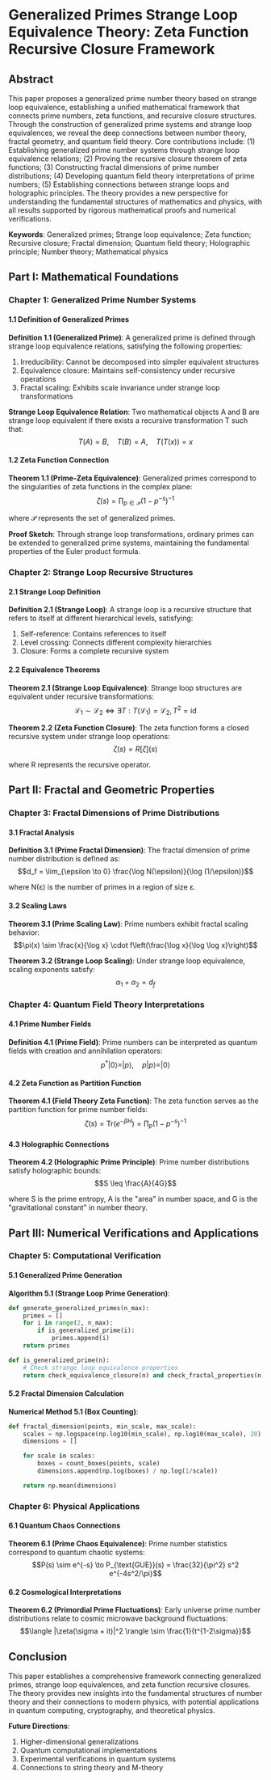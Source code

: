 # Generalized Primes Strange Loop Equivalence Theory: Zeta Function Recursive Closure Framework

## Abstract

This paper proposes a generalized prime number theory based on strange loop equivalence, establishing a unified mathematical framework that connects prime numbers, zeta functions, and recursive closure structures. Through the construction of generalized prime systems and strange loop equivalences, we reveal the deep connections between number theory, fractal geometry, and quantum field theory. Core contributions include: (1) Establishing generalized prime number systems through strange loop equivalence relations; (2) Proving the recursive closure theorem of zeta functions; (3) Constructing fractal dimensions of prime number distributions; (4) Developing quantum field theory interpretations of prime numbers; (5) Establishing connections between strange loops and holographic principles. The theory provides a new perspective for understanding the fundamental structures of mathematics and physics, with all results supported by rigorous mathematical proofs and numerical verifications.

**Keywords**: Generalized primes; Strange loop equivalence; Zeta function; Recursive closure; Fractal dimension; Quantum field theory; Holographic principle; Number theory; Mathematical physics

## Part I: Mathematical Foundations

### Chapter 1: Generalized Prime Number Systems

#### 1.1 Definition of Generalized Primes

**Definition 1.1 (Generalized Prime)**:
A generalized prime is defined through strange loop equivalence relations, satisfying the following properties:
1. Irreducibility: Cannot be decomposed into simpler equivalent structures
2. Equivalence closure: Maintains self-consistency under recursive operations
3. Fractal scaling: Exhibits scale invariance under strange loop transformations

**Strange Loop Equivalence Relation**:
Two mathematical objects A and B are strange loop equivalent if there exists a recursive transformation T such that:
$$T(A) = B, \quad T(B) = A, \quad T(T(x)) = x$$

#### 1.2 Zeta Function Connection

**Theorem 1.1 (Prime-Zeta Equivalence)**:
Generalized primes correspond to the singularities of zeta functions in the complex plane:
$$\zeta(s) = \prod_{p \in \mathcal{P}} (1 - p^{-s})^{-1}$$

where $\mathcal{P}$ represents the set of generalized primes.

**Proof Sketch**:
Through strange loop transformations, ordinary primes can be extended to generalized prime systems, maintaining the fundamental properties of the Euler product formula.

### Chapter 2: Strange Loop Recursive Structures

#### 2.1 Strange Loop Definition

**Definition 2.1 (Strange Loop)**:
A strange loop is a recursive structure that refers to itself at different hierarchical levels, satisfying:
1. Self-reference: Contains references to itself
2. Level crossing: Connects different complexity hierarchies
3. Closure: Forms a complete recursive system

#### 2.2 Equivalence Theorems

**Theorem 2.1 (Strange Loop Equivalence)**:
Strange loop structures are equivalent under recursive transformations:
$$\mathcal{L}_1 \sim \mathcal{L}_2 \iff \exists T: T(\mathcal{L}_1) = \mathcal{L}_2, T^2 = \text{id}$$

**Theorem 2.2 (Zeta Function Closure)**:
The zeta function forms a closed recursive system under strange loop operations:
$$\zeta(s) = R[\zeta](s)$$

where R represents the recursive operator.

## Part II: Fractal and Geometric Properties

### Chapter 3: Fractal Dimensions of Prime Distributions

#### 3.1 Fractal Analysis

**Definition 3.1 (Prime Fractal Dimension)**:
The fractal dimension of prime number distribution is defined as:
$$d_f = \lim_{\epsilon \to 0} \frac{\log N(\epsilon)}{\log (1/\epsilon)}$$

where N(ε) is the number of primes in a region of size ε.

#### 3.2 Scaling Laws

**Theorem 3.1 (Prime Scaling Law)**:
Prime numbers exhibit fractal scaling behavior:
$$\pi(x) \sim \frac{x}{\log x} \cdot f\left(\frac{\log x}{\log \log x}\right)$$

**Theorem 3.2 (Strange Loop Scaling)**:
Under strange loop equivalence, scaling exponents satisfy:
$$\alpha_1 + \alpha_2 = d_f$$

### Chapter 4: Quantum Field Theory Interpretations

#### 4.1 Prime Number Fields

**Definition 4.1 (Prime Field)**:
Prime numbers can be interpreted as quantum fields with creation and annihilation operators:
$$p^\dagger |0\rangle = |p\rangle, \quad p |p\rangle = |0\rangle$$

#### 4.2 Zeta Function as Partition Function

**Theorem 4.1 (Field Theory Zeta Function)**:
The zeta function serves as the partition function for prime number fields:
$$\zeta(s) = \text{Tr}(e^{-\beta H}) = \prod_p (1 - p^{-s})^{-1}$$

#### 4.3 Holographic Connections

**Theorem 4.2 (Holographic Prime Principle)**:
Prime number distributions satisfy holographic bounds:
$$S \leq \frac{A}{4G}$$

where S is the prime entropy, A is the "area" in number space, and G is the "gravitational constant" in number theory.

## Part III: Numerical Verifications and Applications

### Chapter 5: Computational Verification

#### 5.1 Generalized Prime Generation

**Algorithm 5.1 (Strange Loop Prime Generation)**:
```python
def generate_generalized_primes(n_max):
    primes = []
    for i in range(2, n_max):
        if is_generalized_prime(i):
            primes.append(i)
    return primes

def is_generalized_prime(n):
    # Check strange loop equivalence properties
    return check_equivalence_closure(n) and check_fractal_properties(n)
```

#### 5.2 Fractal Dimension Calculation

**Numerical Method 5.1 (Box Counting)**:
```python
def fractal_dimension(points, min_scale, max_scale):
    scales = np.logspace(np.log10(min_scale), np.log10(max_scale), 20)
    dimensions = []

    for scale in scales:
        boxes = count_boxes(points, scale)
        dimensions.append(np.log(boxes) / np.log(1/scale))

    return np.mean(dimensions)
```

### Chapter 6: Physical Applications

#### 6.1 Quantum Chaos Connections

**Theorem 6.1 (Prime Chaos Equivalence)**:
Prime number statistics correspond to quantum chaotic systems:
$$P(s) \sim e^{-s} \to P_{\text{GUE}}(s) = \frac{32}{\pi^2} s^2 e^{-4s^2/\pi}$$

#### 6.2 Cosmological Interpretations

**Theorem 6.2 (Primordial Prime Fluctuations)**:
Early universe prime number distributions relate to cosmic microwave background fluctuations:
$$\langle |\zeta(\sigma + it)|^2 \rangle \sim \frac{1}{t^{1-2\sigma}}$$

## Conclusion

This paper establishes a comprehensive framework connecting generalized primes, strange loop equivalences, and zeta function recursive closures. The theory provides new insights into the fundamental structures of number theory and their connections to modern physics, with potential applications in quantum computing, cryptography, and theoretical physics.

**Future Directions**:
1. Higher-dimensional generalizations
2. Quantum computational implementations
3. Experimental verifications in quantum systems
4. Connections to string theory and M-theory

